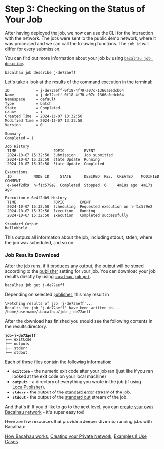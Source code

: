 # Step 3: Checking on the Status of Your Job

After having deployed the job, we now can use the CLI for the interaction with the network. The jobs were sent to the public demo network, where it was processed and we can call the following functions. The `job_id` will differ for every submission.

You can find out more information about your job by using [`bacalhau job describe`](broken-reference).

```shell
bacalhau job describe j-de72aeff
```

Let's take a look at the results of the command execution in the terminal:

```shell
ID            = j-de72aeff-0f18-4f70-a07c-1366a0edcb64
Name          = j-de72aeff-0f18-4f70-a07c-1366a0edcb64
Namespace     = default
Type          = batch
State         = Completed
Count         = 1
Created Time  = 2024-10-07 13:32:50
Modified Time = 2024-10-07 13:32:50
Version       = 0

Summary
Completed = 1

Job History
 TIME                 TOPIC         EVENT         
 2024-10-07 15:32:50  Submission    Job submitted 
 2024-10-07 15:32:50  State Update  Running       
 2024-10-07 15:32:50  State Update  Completed     

Executions
 ID          NODE ID     STATE      DESIRED  REV.  CREATED    MODIFIED   COMMENT 
 e-6e4f2db9  n-f1c579e2  Completed  Stopped  6     4m18s ago  4m17s ago          

Execution e-6e4f2db9 History
 TIME                 TOPIC       EVENT                             
 2024-10-07 15:32:50  Scheduling  Requested execution on n-f1c579e2 
 2024-10-07 15:32:50  Execution   Running                           
 2024-10-07 15:32:50  Execution   Completed successfully            

Standard Output
helloWorld
```

This outputs all information about the job, including stdout, stderr, where the job was scheduled, and so on.

### Job Results Download

After the job runs, if it produces any output, the output will be stored according to the [publisher](broken-reference) setting for your job. You can download your job results directly by using [`bacalhau job get`](broken-reference).

```shell
bacalhau job get j-de72aeff
```

Depending on selected [publisher](broken-reference), this may result in:

```shell
\Fetching results of job 'j-de72aeff'...
Results for job 'j-de72aeff' have been written to...
/home/username/.bacalhau/job-j-de72aeff
```

After the download has finished you should see the following contents in the results directory.

<pre class="language-shell"><code class="lang-shell"><strong>job-j-de72aeff
</strong>├── exitCode
├── outputs
├── stderr
└── stdout
</code></pre>

Each of these files contain the following information:

* **`exitCode`** - the numeric exit code after your job ran (just like if you ran looked at the exit code on your local machine)
* **`outputs`** - a directory of everything you wrote in the job (if using [LocalPublisher](broken-reference)).
* **`stderr`** - the output of the [standard error](https://www.gnu.org/software/libc/manual/html_node/Standard-Streams.html) stream of the job.
* **`stdout`** - the output of the [standard out](https://www.gnu.org/software/libc/manual/html_node/Standard-Streams.html) stream of the job.

And that's it! If you'd like to go to the next level, you can [create your own Bacalhau network](broken-reference) - it's super easy too!

Here are few resources that provide a deeper dive into running jobs with Bacalhau:

[How Bacalhau works](../architecture.md), [Creating your Private Network](broken-reference), [Examples & Use Cases](broken-reference)
